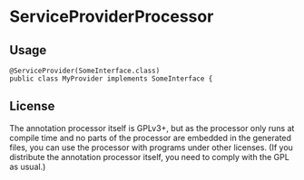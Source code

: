 ServiceProviderProcessor
========================

Usage
-----

```
@ServiceProvider(SomeInterface.class)
public class MyProvider implements SomeInterface {
```

License
-------

The annotation processor itself is GPLv3+, but as the processor only
runs at compile time and no parts of the processor are embedded in
the generated files, you can use the processor with programs under
other licenses.  (If you distribute the annotation processor itself,
you need to comply with the GPL as usual.)
